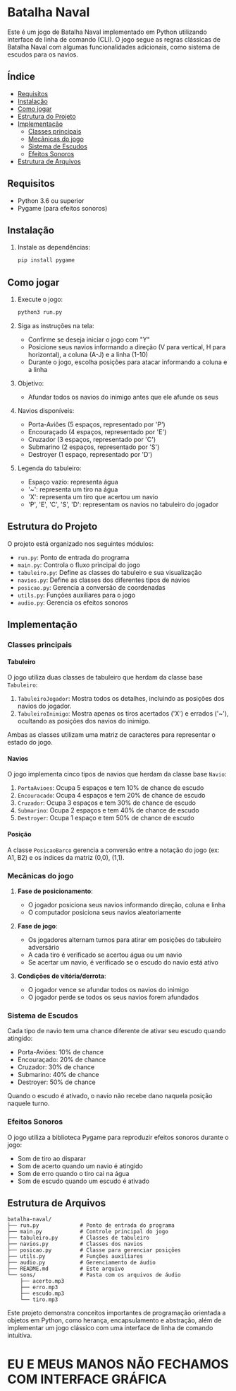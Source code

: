 # Batalha Naval

Este é um jogo de Batalha Naval implementado em Python utilizando interface de linha de comando (CLI). O jogo segue as regras clássicas de Batalha Naval com algumas funcionalidades adicionais, como sistema de escudos para os navios.

## Índice

- [Requisitos](#requisitos)
- [Instalação](#instalação)
- [Como jogar](#como-jogar)
- [Estrutura do Projeto](#estrutura-do-projeto)
- [Implementação](#implementação)
  - [Classes principais](#classes-principais)
  - [Mecânicas do jogo](#mecânicas-do-jogo)
  - [Sistema de Escudos](#sistema-de-escudos)
  - [Efeitos Sonoros](#efeitos-sonoros)
- [Estrutura de Arquivos](#estrutura-de-arquivos)

## Requisitos

- Python 3.6 ou superior
- Pygame (para efeitos sonoros)

## Instalação

1. Instale as dependências:
   ```bash
   pip install pygame
   ```

## Como jogar

1. Execute o jogo:
   ```bash
   python3 run.py
   ```

2. Siga as instruções na tela:
   - Confirme se deseja iniciar o jogo com "Y"
   - Posicione seus navios informando a direção (V para vertical, H para horizontal), a coluna (A-J) e a linha (1-10)
   - Durante o jogo, escolha posições para atacar informando a coluna e a linha

3. Objetivo:
   - Afundar todos os navios do inimigo antes que ele afunde os seus

4. Navios disponíveis:
   - Porta-Aviões (5 espaços, representado por 'P')
   - Encouraçado (4 espaços, representado por 'E')
   - Cruzador (3 espaços, representado por 'C')
   - Submarino (2 espaços, representado por 'S')
   - Destroyer (1 espaço, representado por 'D')

5. Legenda do tabuleiro:
   - Espaço vazio: representa água
   - '~': representa um tiro na água
   - 'X': representa um tiro que acertou um navio
   - 'P', 'E', 'C', 'S', 'D': representam os navios no tabuleiro do jogador

## Estrutura do Projeto

O projeto está organizado nos seguintes módulos:

- `run.py`: Ponto de entrada do programa
- `main.py`: Controla o fluxo principal do jogo
- `tabuleiro.py`: Define as classes do tabuleiro e sua visualização
- `navios.py`: Define as classes dos diferentes tipos de navios
- `posicao.py`: Gerencia a conversão de coordenadas
- `utils.py`: Funções auxiliares para o jogo
- `audio.py`: Gerencia os efeitos sonoros

## Implementação

### Classes principais

#### Tabuleiro
O jogo utiliza duas classes de tabuleiro que herdam da classe base `Tabuleiro`:

1. `TabuleiroJogador`: Mostra todos os detalhes, incluindo as posições dos navios do jogador.
2. `TabuleiroInimigo`: Mostra apenas os tiros acertados ('X') e errados ('~'), ocultando as posições dos navios do inimigo.

Ambas as classes utilizam uma matriz de caracteres para representar o estado do jogo.

#### Navios
O jogo implementa cinco tipos de navios que herdam da classe base `Navio`:

1. `PortaAvioes`: Ocupa 5 espaços e tem 10% de chance de escudo
2. `Encouracado`: Ocupa 4 espaços e tem 20% de chance de escudo
3. `Cruzador`: Ocupa 3 espaços e tem 30% de chance de escudo
4. `Submarino`: Ocupa 2 espaços e tem 40% de chance de escudo
5. `Destroyer`: Ocupa 1 espaço e tem 50% de chance de escudo

#### Posição
A classe `PosicaoBarco` gerencia a conversão entre a notação do jogo (ex: A1, B2) e os índices da matriz (0,0), (1,1).

### Mecânicas do jogo

1. **Fase de posicionamento**:
   - O jogador posiciona seus navios informando direção, coluna e linha
   - O computador posiciona seus navios aleatoriamente

2. **Fase de jogo**:
   - Os jogadores alternam turnos para atirar em posições do tabuleiro adversário
   - A cada tiro é verificado se acertou água ou um navio
   - Se acertar um navio, é verificado se o escudo do navio está ativo

3. **Condições de vitória/derrota**:
   - O jogador vence se afundar todos os navios do inimigo
   - O jogador perde se todos os seus navios forem afundados

### Sistema de Escudos

Cada tipo de navio tem uma chance diferente de ativar seu escudo quando atingido:
- Porta-Aviões: 10% de chance
- Encouraçado: 20% de chance
- Cruzador: 30% de chance
- Submarino: 40% de chance
- Destroyer: 50% de chance

Quando o escudo é ativado, o navio não recebe dano naquela posição naquele turno.

### Efeitos Sonoros

O jogo utiliza a biblioteca Pygame para reproduzir efeitos sonoros durante o jogo:
- Som de tiro ao disparar
- Som de acerto quando um navio é atingido
- Som de erro quando o tiro cai na água
- Som de escudo quando um escudo é ativado

## Estrutura de Arquivos

```
batalha-naval/
├── run.py             # Ponto de entrada do programa
├── main.py            # Controle principal do jogo
├── tabuleiro.py       # Classes de tabuleiro
├── navios.py          # Classes dos navios
├── posicao.py         # Classe para gerenciar posições
├── utils.py           # Funções auxiliares
├── audio.py           # Gerenciamento de áudio
├── README.md          # Este arquivo
└── sons/              # Pasta com os arquivos de áudio
    ├── acerto.mp3
    ├── erro.mp3
    ├── escudo.mp3
    └── tiro.mp3
```

Este projeto demonstra conceitos importantes de programação orientada a objetos em Python, como herança, encapsulamento e abstração, além de implementar um jogo clássico com uma interface de linha de comando intuitiva.

# EU E MEUS MANOS NÃO FECHAMOS COM INTERFACE GRÁFICA